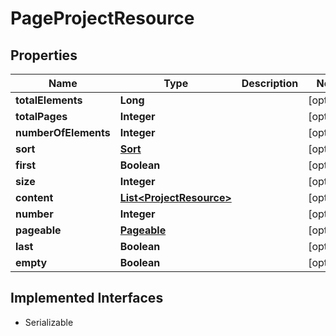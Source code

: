 

# PageProjectResource

## Properties

Name | Type | Description | Notes
------------ | ------------- | ------------- | -------------
**totalElements** | **Long** |  |  [optional]
**totalPages** | **Integer** |  |  [optional]
**numberOfElements** | **Integer** |  |  [optional]
**sort** | [**Sort**](Sort.md) |  |  [optional]
**first** | **Boolean** |  |  [optional]
**size** | **Integer** |  |  [optional]
**content** | [**List&lt;ProjectResource&gt;**](ProjectResource.md) |  |  [optional]
**number** | **Integer** |  |  [optional]
**pageable** | [**Pageable**](Pageable.md) |  |  [optional]
**last** | **Boolean** |  |  [optional]
**empty** | **Boolean** |  |  [optional]


## Implemented Interfaces

* Serializable


